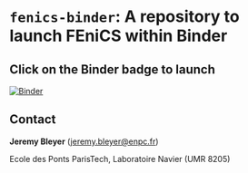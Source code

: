 # `fenics-binder`: A repository to launch FEniCS within Binder

## Click on the Binder badge to launch

[![Binder](https://mybinder.org/badge_logo.svg)](https://mybinder.org/v2/git/https%3A%2F%2Fgitlab.enpc.fr%2Fnavier-fenics%2Ffenics-binder/HEAD?urlpath=lab)

## Contact

**Jeremy Bleyer** (jeremy.bleyer@enpc.fr) 

Ecole des Ponts ParisTech, Laboratoire Navier (UMR 8205)

